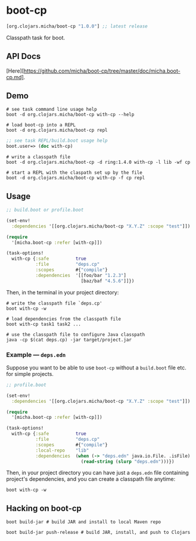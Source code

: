 # boot-cp

[](dependency)
```clojure
[org.clojars.micha/boot-cp "1.0.0"] ;; latest release
```
[](/dependency)

Classpath task for boot.

## API Docs

[Here][https://github.com/micha/boot-cp/tree/master/doc/micha.boot-cp.md].

## Demo

```shell
# see task command line usage help
boot -d org.clojars.micha/boot-cp with-cp --help
```
```shell
# load boot-cp into a REPL
boot -d org.clojars.micha/boot-cp repl
```
```clojure
;; see task REPL/build.boot usage help
boot.user=> (doc with-cp)
```
```shell
# write a classpath file
boot -d org.clojars.micha/boot-cp -d ring:1.4.0 with-cp -l lib -wf cp
```
```shell
# start a REPL with the claspath set up by the file
boot -d org.clojars.micha/boot-cp with-cp -f cp repl
```

## Usage

```clojure
;; build.boot or profile.boot

(set-env!
  :dependencies '[[org.clojars.micha/boot-cp "X.Y.Z" :scope "test"]])

(require
  '[micha.boot-cp :refer [with-cp]])

(task-options!
  with-cp {:safe          true
           :file          "deps.cp"
           :scopes        #{"compile"}
           :dependencies  '[[foo/bar "1.2.3"]
                            [baz/baf "4.5.6"]]})
```

Then, in the terminal in your project directory:

```shell
# write the classpath file `deps.cp'
boot with-cp -w
```
```shell
# load dependencies from the classpath file
boot with-cp task1 task2 ...
```
```shell
# use the classpath file to configure Java classpath
java -cp $(cat deps.cp) -jar target/project.jar
```

### Example &mdash; `deps.edn`

Suppose you want to be able to use `boot-cp` without a `build.boot` file etc.
for simple projects.

```clojure
;; profile.boot

(set-env!
  :dependencies '[[org.clojars.micha/boot-cp "X.Y.Z" :scope "test"]])

(require
  '[micha.boot-cp :refer [with-cp]])

(task-options!
  with-cp {:safe          true
           :file          "deps.cp"
           :scopes        #{"compile"}
           :local-repo    "lib"
           :dependencies  (when (-> "deps.edn" java.io.File. .isFile)
                            (read-string (slurp "deps.edn")))})
```

Then, in your project directory you can have just a `deps.edn` file containing
project's dependencies, and you can create a classpath file anytime:

```shell
boot with-cp -w
```

## Hacking on boot-cp

```shell
boot build-jar # build JAR and install to local Maven repo
```
```shell
boot build-jar push-release # build JAR, install, and push to Clojars
```
